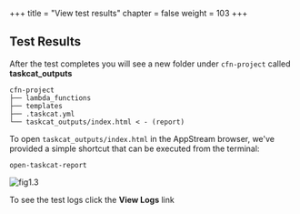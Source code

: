 +++
title = "View test results"
chapter = false
weight = 103
+++


## Test Results 

After the test completes you will see a new folder under `cfn-project` called **taskcat_outputs**
```
cfn-project
├── lambda_functions
├── templates
├── .taskcat.yml
└── taskcat_outputs/index.html < - (report)

```

To open `taskcat_outputs/index.html` in the AppStream browser, we've provided a simple 
shortcut that can be executed from the terminal:

```
open-taskcat-report
```

![fig1.3](/images/fig_lab1.3.png)

To see the test logs click the **View Logs** link
